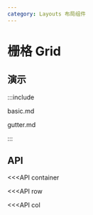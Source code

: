 ```yaml
---
category: Layouts 布局组件
---
```


# 栅格 Grid

## 演示

:::include

basic.md

gutter.md

:::

## API

<<<API container

<<<API row

<<<API col